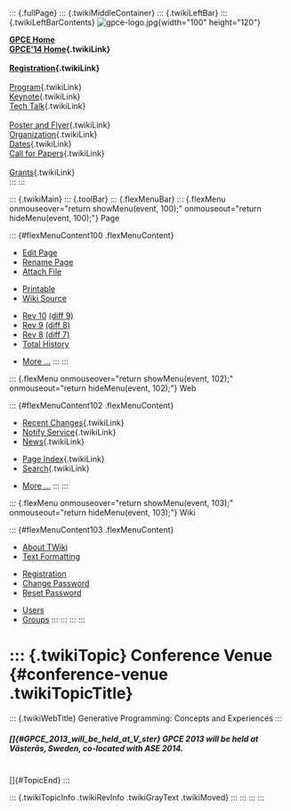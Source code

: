 ::: {.fullPage}
::: {.twikiMiddleContainer}
::: {.twikiLeftBar}
::: {.twikiLeftBarContents}
![gpce-logo.jpg](../pub/GPCE14/WebLeftBar/gpce-logo.jpg){width="100"
height="120"}

**[GPCE Home](http://program-transformation.org/Gpce)**\
**[GPCE\'14 Home](WebHome){.twikiLink}**\
\
**[Registration](GpceRegistration){.twikiLink}**\
\
[Program](ConferenceProgram){.twikiLink}\
[Keynote](KeynoteSpeakers){.twikiLink}\
[Tech Talk](TechTalk){.twikiLink}\
\
[Poster and Flyer](Poster){.twikiLink}\
[Organization](ConferenceOrganization){.twikiLink}\
[Dates](ImportantDates){.twikiLink}\
[Call for Papers](CallForPapers){.twikiLink}\
\
[Grants](Grants){.twikiLink}\
:::
:::

::: {.twikiMain}
::: {.toolBar}
::: {.flexMenuBar}
::: {.flexMenu onmouseover="return showMenu(event, 100);" onmouseout="return hideMenu(event, 100);"}
Page

::: {#flexMenuContent100 .flexMenuContent}
-   [Edit
    Page](http://www.program-transformation.org/edit/GPCE14/ConferenceVenue?t=1536828854)
-   [Rename
    Page](http://www.program-transformation.org/rename/GPCE14/ConferenceVenue)
-   [Attach
    File](http://www.program-transformation.org/attach/GPCE14/ConferenceVenue)

<!-- -->

-   [Printable](http://www.program-transformation.org/view/GPCE14/ConferenceVenue?skin=print.pattern)
-   [Wiki
    Source](http://www.program-transformation.org/view/GPCE14/ConferenceVenue?skin=text&raw=on&contenttype=text/plain)

<!-- -->

-   [Rev
    10](http://www.program-transformation.org/view/GPCE14/ConferenceVenue?rev=1.10)
    [(diff 9)](http://www.program-transformation.org/rdiff/GPCE14/ConferenceVenue?rev1=1.10&rev2=1.9)
-   [Rev
    9](http://www.program-transformation.org/view/GPCE14/ConferenceVenue?rev=1.9)
    [(diff 8)](http://www.program-transformation.org/rdiff/GPCE14/ConferenceVenue?rev1=1.9&rev2=1.8)
-   [Rev
    8](http://www.program-transformation.org/view/GPCE14/ConferenceVenue?rev=1.8)
    [(diff 7)](http://www.program-transformation.org/rdiff/GPCE14/ConferenceVenue?rev1=1.8&rev2=1.7)
-   [Total
    History](http://www.program-transformation.org/rdiff/GPCE14/ConferenceVenue)

<!-- -->

-   [More
    \...](http://www.program-transformation.org/oops/GPCE14/ConferenceVenue?template=oopsmore&param1=1.10&param2=1.10)
:::
:::

::: {.flexMenu onmouseover="return showMenu(event, 102);" onmouseout="return hideMenu(event, 102);"}
Web

::: {#flexMenuContent102 .flexMenuContent}
-   [Recent Changes](WebChanges){.twikiLink}
-   [Notify Service](WebNotify){.twikiLink}
-   [News](WebNews){.twikiLink}

<!-- -->

-   [Page Index](WebIndex){.twikiLink}
-   [Search](WebSearch){.twikiLink}

<!-- -->

-   [More
    \...](http://www.program-transformation.org/oops/GPCE14/ConferenceVenue?template=oopsmore&param1=1.10&param2=1.10)
:::
:::

::: {.flexMenu onmouseover="return showMenu(event, 103);" onmouseout="return hideMenu(event, 103);"}
Wiki

::: {#flexMenuContent103 .flexMenuContent}
-   [About
    TWiki](http://www.program-transformation.org/view/TWiki/WebHome)
-   [Text
    Formatting](http://www.program-transformation.org/view/TWiki/TextFormattingRules)

<!-- -->

-   [Registration](http://www.program-transformation.org/view/TWiki/TWikiRegistration)
-   [Change
    Password](http://www.program-transformation.org/view/TWiki/ChangePassword)
-   [Reset
    Password](http://www.program-transformation.org/view/TWiki/ResetPassword)

<!-- -->

-   [Users](http://www.program-transformation.org/view/Main/TWikiUsers)
-   [Groups](http://www.program-transformation.org/view/Main/TWikiGroups)
:::
:::
:::
:::

::: {.twikiTopic}
Conference Venue {#conference-venue .twikiTopicTitle}
================

::: {.twikiWebTitle}
Generative Programming: Concepts and Experiences
:::

##### []{#GPCE_2013_will_be_held_at_V_ster} GPCE 2013 will be held at Västerås, Sweden, co-located with ASE 2014.

\
[]{#TopicEnd}
:::

::: {.twikiTopicInfo .twikiRevInfo .twikiGrayText .twikiMoved}
:::
:::
:::
:::
